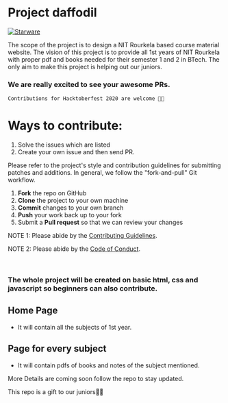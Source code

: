 # Project daffodil
[![Starware](https://img.shields.io/badge/Starware-⭐-black?labelColor=f9b00d)](https://github.com/zepfietje/starware)
<!-- ALL-CONTRIBUTORS-BADGE:START - Do not remove or modify this section -->

The scope of the project is to design a NIT Rourkela based course material website. The vision of this project is to provide all 1st years of NIT Rourkela with proper pdf and books needed for their semester 1 and 2 in BTech. The only aim to make this project is helping out our juniors.


### We are really excited to see your awesome PRs.

`Contributions for Hacktoberfest 2020 are welcome 🎉🎉`

# Ways to contribute:
1. Solve the issues which are listed
2. Create your own issue and then send PR.

Please refer to the project's style and contribution guidelines for submitting patches and additions. In general, we follow the "fork-and-pull" Git workflow.

 1. **Fork** the repo on GitHub
 2. **Clone** the project to your own machine
 3. **Commit** changes to your own branch
 4. **Push** your work back up to your fork
 5. Submit a **Pull request** so that we can review your changes

NOTE 1: Please abide by the [Contributing Guidelines](https://github.com/Webwiznitr/MilkERP/blob/master/CONTRIBUTING.md).

NOTE 2: Please abide by the [Code of Conduct](https://github.com/Webwiznitr/MilkERP/blob/master/CODE_OF_CONDUCT.md).

<br>

### The whole project will be created on basic html, css and javascript so beginners can also contribute.
 
## Home Page 
- It will contain all the subjects of 1st year.

## Page for every subject
- It will contain pdfs of books and notes of the subject mentioned.

More Details are coming soon follow the repo to stay updated.

This repo is a gift to our juniors🎁💜

